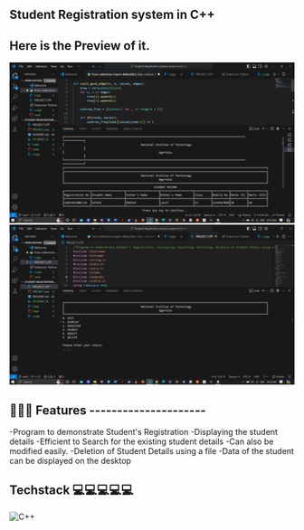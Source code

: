 ﻿## Student Registration system in C++
 ## Here is the Preview of it.
 ![logo](https://github.com/Manishchauhan7/sampleimg/blob/main/c%2B%2B1.png)
 ![logo](https://github.com/Manishchauhan7/sampleimg/blob/main/c%2B%2B2.png)

 ## 🚀🚀🚀 Features ---------------------
 -Program to demonstrate Student's Registration
 -Displaying the student details
 -Efficient to Search for the existing student details
 -Can also be modified easily.
 -Deletion of Student Details using a file
 -Data of the student can be displayed on the desktop


 ## Techstack 💻💻💻💻💻

 ![C++](https://img.shields.io/badge/C++-20232A?style=for-the-badge&logo=c++&logoColor=61DAFB)
